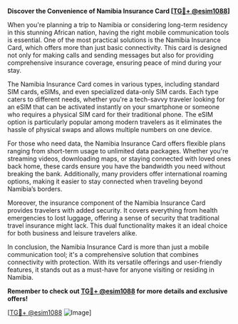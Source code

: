 **Discover the Convenience of Namibia Insurance Card [[TG💪+ @esim1088](https://t.me/s/esim1088)]**

When you're planning a trip to Namibia or considering long-term residency in this stunning African nation, having the right mobile communication tools is essential. One of the most practical solutions is the Namibia Insurance Card, which offers more than just basic connectivity. This card is designed not only for making calls and sending messages but also for providing comprehensive insurance coverage, ensuring peace of mind during your stay.

The Namibia Insurance Card comes in various types, including standard SIM cards, eSIMs, and even specialized data-only SIM cards. Each type caters to different needs, whether you're a tech-savvy traveler looking for an eSIM that can be activated instantly on your smartphone or someone who requires a physical SIM card for their traditional phone. The eSIM option is particularly popular among modern travelers as it eliminates the hassle of physical swaps and allows multiple numbers on one device.

For those who need data, the Namibia Insurance Card offers flexible plans ranging from short-term usage to unlimited data packages. Whether you're streaming videos, downloading maps, or staying connected with loved ones back home, these cards ensure you have the bandwidth you need without breaking the bank. Additionally, many providers offer international roaming options, making it easier to stay connected when traveling beyond Namibia’s borders.

Moreover, the insurance component of the Namibia Insurance Card provides travelers with added security. It covers everything from health emergencies to lost luggage, offering a sense of security that traditional travel insurance might lack. This dual functionality makes it an ideal choice for both business and leisure travelers alike.

In conclusion, the Namibia Insurance Card is more than just a mobile communication tool; it's a comprehensive solution that combines connectivity with protection. With its versatile offerings and user-friendly features, it stands out as a must-have for anyone visiting or residing in Namibia. 

**Remember to check out [TG💪+ @esim1088](https://t.me/s/esim1088) for more details and exclusive offers!** 

[[TG💪+ @esim1088](https://t.me/s/esim1088) ![Image](https://i.postimg.cc/Y0z9fWf4/image.png)]
